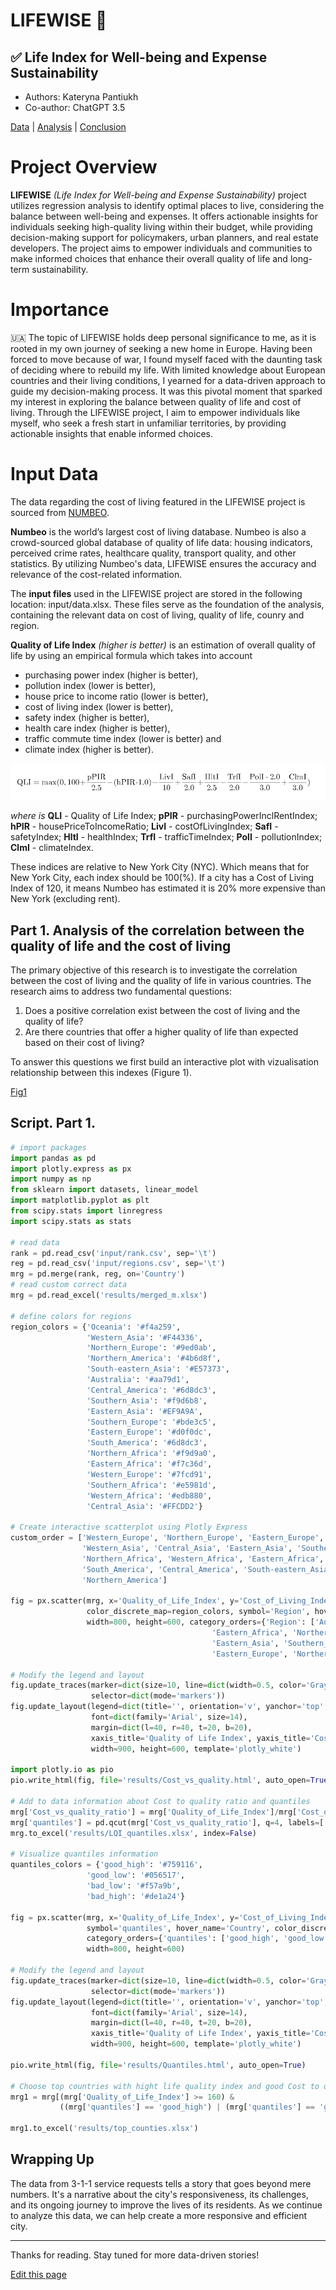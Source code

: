 
# LIFEWISE 🏡
## ✅ Life Index for Well-being and Expense Sustainability

- Authors: Kateryna Pantiukh
- Co-author: ChatGPT 3.5

[Data]() | [Analysis](/Analysis) | [Conclusion](/)


# Project Overview

**LIFEWISE** _(Life Index for Well-being and Expense Sustainability)_ project utilizes regression analysis to identify optimal places to live, considering the balance between well-being and expenses. It offers actionable insights for individuals seeking high-quality living within their budget, while providing decision-making support for policymakers, urban planners, and real estate developers. The project aims to empower individuals and communities to make informed choices that enhance their overall quality of life and long-term sustainability. 

# Importance

🇺🇦 The topic of LIFEWISE holds deep personal significance to me, as it is rooted in my own journey of seeking a new home in Europe. Having been forced to move because of war, I found myself faced with the daunting task of deciding where to rebuild my life. With limited knowledge about European countries and their living conditions, I yearned for a data-driven approach to guide my decision-making process. It was this pivotal moment that sparked my interest in exploring the balance between quality of life and cost of living. Through the LIFEWISE project, I aim to empower individuals like myself, who seek a fresh start in unfamiliar territories, by providing actionable insights that enable informed choices.

# Input Data

The data regarding the cost of living featured in the LIFEWISE project is sourced from [NUMBEO](https://www.numbeo.com/cost-of-living/rankings_by_country.jsp). 

**Numbeo** is the world’s largest cost of living database. Numbeo is also a crowd-sourced global database of quality of life data: housing indicators, perceived crime rates, healthcare quality, transport quality, and other statistics. By utilizing Numbeo's data, LIFEWISE ensures the accuracy and relevance of the cost-related information.

The **input files** used in the LIFEWISE project are stored in the following location: input/data.xlsx. These files serve as the foundation of the analysis, containing the relevant data on cost of living, quality of life, counry and region.

**Quality of Life Index** _(higher is better)_ is an estimation of overall quality of life by using an empirical formula which takes into account 
- purchasing power index (higher is better), 
- pollution index (lower is better), 
- house price to income ratio (lower is better), 
- cost of living index (lower is better), 
- safety index (higher is better), 
- health care index (higher is better), 
- traffic commute time index (lower is better) and 
- climate index (higher is better).

![Formula](input/CodeCogsEqn-2.svg)

_where is_
**QLI** - Quality of Life Index;
**pPIR** - purchasingPowerInclRentIndex;
**hPIR** - housePriceToIncomeRatio;
**LivI** - costOfLivingIndex;
**SafI** - safetyIndex;
**HltI** - healthIndex;
**TrfI** - trafficTimeIndex;
**PolI** - pollutionIndex;
**ClmI** - climateIndex.

These indices are relative to New York City (NYC). Which means that for New York City, each index should be 100(%). If a city has a Cost of Living Index of 120, it means Numbeo has estimated it is 20% more expensive than New York (excluding rent).

## Part 1. Analysis of the correlation between the quality of life and the cost of living

The primary objective of this research is to investigate the correlation between the cost of living and the quality of life in various countries. The research aims to address two fundamental questions: 

1) Does a positive correlation exist between the cost of living and the quality of life?
2) Are there countries that offer a higher quality of life than expected based on their cost of living? 

To answer this questions we first build an interactive plot with vizualisation relationship between this indexes (Figure 1).

[Fig1](/results/Cost_vs_quality.html)

## Script. Part 1.
```python
# import packages
import pandas as pd
import plotly.express as px
import numpy as np
from sklearn import datasets, linear_model
import matplotlib.pyplot as plt
from scipy.stats import linregress
import scipy.stats as stats

# read data
rank = pd.read_csv('input/rank.csv', sep='\t')
reg = pd.read_csv('input/regions.csv', sep='\t')
mrg = pd.merge(rank, reg, on='Country')
# read custom correct data
mrg = pd.read_excel('results/merged_m.xlsx')

# define colors for regions
region_colors = {'Oceania': '#f4a259',
                 'Western_Asia': '#F44336',
                 'Northern_Europe': '#9ed0ab',
                 'Northern_America': '#4b6d8f',
                 'South-eastern_Asia': '#E57373',
                 'Australia': '#aa79d1',
                 'Central_America': '#6d8dc3',
                 'Southern_Asia': '#f9d6b8',
                 'Eastern_Asia': '#EF9A9A',
                 'Southern_Europe': '#bde3c5',
                 'Eastern_Europe': '#d0f0dc',
                 'South_America': '#6d8dc3',
                 'Northern_Africa': '#f9d9a0',
                 'Eastern_Africa': '#f7c36d',
                 'Western_Europe': '#7fcd91',
                 'Southern_Africa': '#e5981d',
                 'Western_Africa': '#edb880',
                 'Central_Asia': '#FFCDD2'}

# Create interactive scatterplot using Plotly Express
custom_order = ['Western_Europe', 'Northern_Europe', 'Eastern_Europe', 'Southern_Europe',
                'Western_Asia', 'Central_Asia', 'Eastern_Asia', 'Southern_Asia',
                'Northern_Africa', 'Western_Africa', 'Eastern_Africa', 'Southern_Africa',
                'South_America', 'Central_America', 'South-eastern_Asia', 'Australia',
                'Northern_America']

fig = px.scatter(mrg, x='Quality_of_Life_Index', y='Cost_of_Living_Index', color='Region',
                 color_discrete_map=region_colors, symbol='Region', hover_name='Country',
                 width=800, height=600, category_orders={'Region': ['Australia', 'Central_America', 'Northern_America', 'South_America',
                                             'Eastern_Africa', 'Northern_Africa', 'Southern_Africa', 'Western_Africa',
                                             'Eastern_Asia', 'Southern_Asia', 'South-eastern_Asia', 'Western_Asia','Central_Asia',
                                             'Eastern_Europe', 'Northern_Europe', 'Southern_Europe', 'Western_Europe']})

# Modify the legend and layout
fig.update_traces(marker=dict(size=10, line=dict(width=0.5, color='Gray')),
                  selector=dict(mode='markers'))
fig.update_layout(legend=dict(title='', orientation='v', yanchor='top', y=0.99, xanchor='left', x=1.02),
                  font=dict(family='Arial', size=14),
                  margin=dict(l=40, r=40, t=20, b=20), 
                  xaxis_title='Quality of Life Index', yaxis_title='Cost of Living Index',
                  width=900, height=600, template='plotly_white')

import plotly.io as pio
pio.write_html(fig, file='results/Cost_vs_quality.html', auto_open=True)

# Add to data information about Cost to quality ratio and quantiles
mrg['Cost_vs_quality_ratio'] = mrg['Quality_of_Life_Index']/mrg['Cost_of_Living_Index']
mrg['quantiles'] = pd.qcut(mrg['Cost_vs_quality_ratio'], q=4, labels=['bad_high','bad_low','good_low', 'good_high'])
mrg.to_excel('results/LQI_quantiles.xlsx', index=False)

# Visualize quantiles information
quantiles_colors = {'good_high': '#759116',
                 'good_low': '#056517',
                 'bad_low': '#f57a9b',
                 'bad_high': '#de1a24'}

fig = px.scatter(mrg, x='Quality_of_Life_Index', y='Cost_of_Living_Index', color='quantiles',
                 symbol='quantiles', hover_name='Country', color_discrete_map=quantiles_colors,
                 category_orders={'quantiles': ['good_high', 'good_low','bad_low','bad_high']},
                 width=800, height=600)

# Modify the legend and layout
fig.update_traces(marker=dict(size=10, line=dict(width=0.5, color='Gray')),
                  selector=dict(mode='markers'))
fig.update_layout(legend=dict(title='', orientation='v', yanchor='top', y=0.99, xanchor='left', x=1.02),
                  font=dict(family='Arial', size=14),
                  margin=dict(l=40, r=40, t=20, b=20), 
                  xaxis_title='Quality of Life Index', yaxis_title='Cost of Living Index',
                  width=900, height=600, template='plotly_white')

pio.write_html(fig, file='results/Quantiles.html', auto_open=True)

# Choose top countries with hight life quality index and good Cost to quality ratio 
mrg1 = mrg[(mrg['Quality_of_Life_Index'] >= 160) & 
           ((mrg['quantiles'] == 'good_high') | (mrg['quantiles'] == 'good_low'))]

mrg1.to_excel('results/top_counties.xlsx')
```

## Wrapping Up

The data from 3-1-1 service requests tells a story that goes beyond mere numbers. It's a narrative about the city's responsiveness, its challenges, and its ongoing journey to improve the lives of its residents. As we continue to analyze this data, we can help create a more responsive and efficient city.

---

Thanks for reading. Stay tuned for more data-driven stories!

[Edit this page](https://github.com/onefact/blog.datathinking.org/edit/main/pages/understanding-3-1-1-service-requests.md)